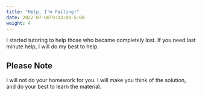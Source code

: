 ```yaml
---
title: "Help, I'm Failing!"
date: 2022-07-08T9:33:00-5:00
weight: 4
---
```


I started tutoring to help those who became completely lost. If you need last minute help, I will do my best to help. 

## Please Note
I will not do your homework for you. I will make you think of the solution, and do your best to learn the material. 